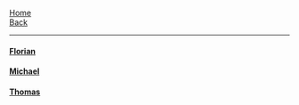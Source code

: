 [Home](home)  
[Back](DokuSolidus)  

***

#### [Florian](TagebuecherF)  
#### [Michael](TagebuecherM)  
#### [Thomas](TagebuecherT)    
